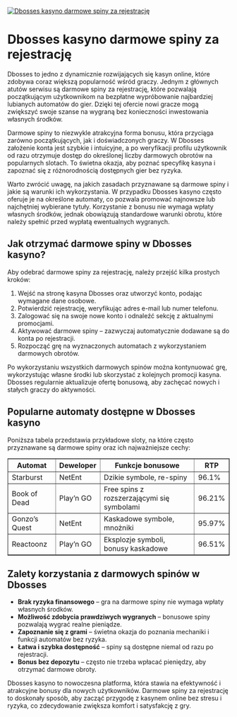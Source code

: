 [![Dbosses kasyno darmowe spiny za rejestrację](https://123-caf.pages.dev/gitsignup.png)](https://vrmoo.ru/Bt82HjjY)

<h1>Dbosses kasyno darmowe spiny za rejestrację</h1> <p>Dbosses to jedno z dynamicznie rozwijających się kasyn online, które zdobywa coraz większą popularność wśród graczy. Jednym z głównych atutów serwisu są darmowe spiny za rejestrację, które pozwalają początkującym użytkownikom na bezpłatne wypróbowanie najbardziej lubianych automatów do gier. Dzięki tej ofercie nowi gracze mogą zwiększyć swoje szanse na wygraną bez konieczności inwestowania własnych środków.</p>  <p>Darmowe spiny to niezwykle atrakcyjna forma bonusu, która przyciąga zarówno początkujących, jak i doświadczonych graczy. W Dbosses założenie konta jest szybkie i intuicyjne, a po weryfikacji profilu użytkownik od razu otrzymuje dostęp do określonej liczby darmowych obrotów na popularnych slotach. To świetna okazja, aby poznać specyfikę kasyna i zapoznać się z różnorodnością dostępnych gier bez ryzyka.</p>  <p>Warto zwrócić uwagę, na jakich zasadach przyznawane są darmowe spiny i jakie są warunki ich wykorzystania. W przypadku Dbosses kasyno często oferuje je na określone automaty, co pozwala promować najnowsze lub najchętniej wybierane tytuły. Korzystanie z bonusu nie wymaga wpłaty własnych środków, jednak obowiązują standardowe warunki obrotu, które należy spełnić przed wypłatą ewentualnych wygranych.</p>  <h2>Jak otrzymać darmowe spiny w Dbosses kasyno?</h2> <p>Aby odebrać darmowe spiny za rejestrację, należy przejść kilka prostych kroków:</p> <ol>   <li>Wejść na stronę kasyna Dbosses oraz utworzyć konto, podając wymagane dane osobowe.</li>   <li>Potwierdzić rejestrację, weryfikując adres e-mail lub numer telefonu.</li>   <li>Zalogować się na swoje nowe konto i odnaleźć sekcję z aktualnymi promocjami.</li>   <li>Aktywować darmowe spiny – zazwyczaj automatycznie dodawane są do konta po rejestracji.</li>   <li>Rozpocząć grę na wyznaczonych automatach z wykorzystaniem darmowych obrotów.</li> </ol>  <p>Po wykorzystaniu wszystkich darmowych spinów można kontynuować grę, wykorzystując własne środki lub skorzystać z kolejnych promocji kasyna. Dbosses regularnie aktualizuje ofertę bonusową, aby zachęcać nowych i stałych graczy do aktywności.</p>  <h2>Popularne automaty dostępne w Dbosses kasyno</h2> <p>Poniższa tabela przedstawia przykładowe sloty, na które często przyznawane są darmowe spiny oraz ich najważniejsze cechy:</p> <table border="1" cellpadding="8" cellspacing="0">   <thead>     <tr>       <th>Automat</th>       <th>Deweloper</th>       <th>Funkcje bonusowe</th>       <th>RTP</th>     </tr>   </thead>   <tbody>     <tr>       <td>Starburst</td>       <td>NetEnt</td>       <td>Dzikie symbole, re-spiny</td>       <td>96.1%</td>     </tr>     <tr>       <td>Book of Dead</td>       <td>Play’n GO</td>       <td>Free spins z rozszerzającymi się symbolami</td>       <td>96.21%</td>     </tr>     <tr>       <td>Gonzo’s Quest</td>       <td>NetEnt</td>       <td>Kaskadowe symbole, mnożniki</td>       <td>95.97%</td>     </tr>     <tr>       <td>Reactoonz</td>       <td>Play’n GO</td>       <td>Eksplozje symboli, bonusy kaskadowe</td>       <td>96.51%</td>     </tr>   </tbody> </table>  <h2>Zalety korzystania z darmowych spinów w Dbosses</h2> <ul>   <li><strong>Brak ryzyka finansowego</strong> – gra na darmowe spiny nie wymaga wpłaty własnych środków.</li>   <li><strong>Możliwość zdobycia prawdziwych wygranych</strong> – bonusowe spiny pozwalają wygrać realne pieniądze.</li>   <li><strong>Zapoznanie się z grami</strong> – świetna okazja do poznania mechaniki i funkcji automatów bez ryzyka.</li>   <li><strong>Łatwa i szybka dostępność</strong> – spiny są dostępne niemal od razu po rejestracji.</li>   <li><strong>Bonus bez depozytu</strong> – często nie trzeba wpłacać pieniędzy, aby otrzymać darmowe obroty.</li> </ul>  <p>Dbosses kasyno to nowoczesna platforma, która stawia na efektywność i atrakcyjne bonusy dla nowych użytkowników. Darmowe spiny za rejestrację to doskonały sposób, aby zacząć przygodę z kasynem online bez stresu i ryzyka, co zdecydowanie zwiększa komfort i satysfakcję z gry.</p>